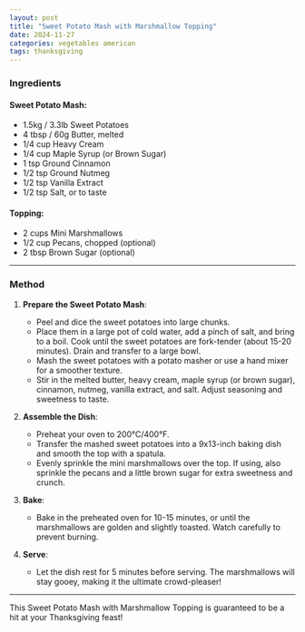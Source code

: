 ```yaml
---
layout: post
title: "Sweet Potato Mash with Marshmallow Topping"
date: 2024-11-27
categories: vegetables american
tags: thanksgiving
---
```


### Ingredients

#### Sweet Potato Mash:
- 1.5kg / 3.3lb Sweet Potatoes
- 4 tbsp / 60g Butter, melted
- 1/4 cup Heavy Cream
- 1/4 cup Maple Syrup (or Brown Sugar)
- 1 tsp Ground Cinnamon
- 1/2 tsp Ground Nutmeg
- 1/2 tsp Vanilla Extract
- 1/2 tsp Salt, or to taste

#### Topping:
- 2 cups Mini Marshmallows
- 1/2 cup Pecans, chopped (optional)
- 2 tbsp Brown Sugar (optional)

---

### Method

1. **Prepare the Sweet Potato Mash**:
   - Peel and dice the sweet potatoes into large chunks.
   - Place them in a large pot of cold water, add a pinch of salt, and bring to a boil. Cook until the sweet potatoes are fork-tender (about 15-20 minutes). Drain and transfer to a large bowl.
   - Mash the sweet potatoes with a potato masher or use a hand mixer for a smoother texture.
   - Stir in the melted butter, heavy cream, maple syrup (or brown sugar), cinnamon, nutmeg, vanilla extract, and salt. Adjust seasoning and sweetness to taste.

2. **Assemble the Dish**:
   - Preheat your oven to 200°C/400°F.
   - Transfer the mashed sweet potatoes into a 9x13-inch baking dish and smooth the top with a spatula.
   - Evenly sprinkle the mini marshmallows over the top. If using, also sprinkle the pecans and a little brown sugar for extra sweetness and crunch.

3. **Bake**:
   - Bake in the preheated oven for 10-15 minutes, or until the marshmallows are golden and slightly toasted. Watch carefully to prevent burning.

4. **Serve**:
   - Let the dish rest for 5 minutes before serving. The marshmallows will stay gooey, making it the ultimate crowd-pleaser!

---

This Sweet Potato Mash with Marshmallow Topping is guaranteed to be a hit at your Thanksgiving feast!